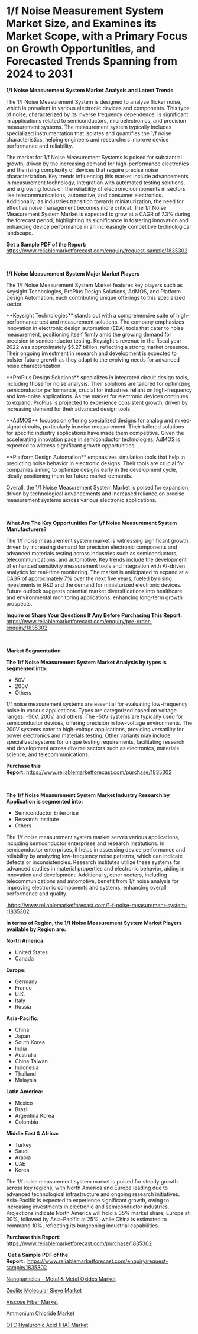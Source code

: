 <p><h1>1/f Noise Measurement System Market Size, and Examines its Market Scope, with a Primary Focus on Growth Opportunities, and Forecasted Trends Spanning from 2024 to 2031</h1></p><p><strong>1/f Noise Measurement System Market Analysis and Latest Trends</strong></p>
<p><p>The 1/f Noise Measurement System is designed to analyze flicker noise, which is prevalent in various electronic devices and components. This type of noise, characterized by its inverse frequency dependence, is significant in applications related to semiconductors, microelectronics, and precision measurement systems. The measurement system typically includes specialized instrumentation that isolates and quantifies the 1/f noise characteristics, helping engineers and researchers improve device performance and reliability.</p><p>The market for 1/f Noise Measurement Systems is poised for substantial growth, driven by the increasing demand for high-performance electronics and the rising complexity of devices that require precise noise characterization. Key trends influencing this market include advancements in measurement technology, integration with automated testing solutions, and a growing focus on the reliability of electronic components in sectors like telecommunications, automotive, and consumer electronics. Additionally, as industries transition towards miniaturization, the need for effective noise management becomes more critical. The 1/f Noise Measurement System Market is expected to grow at a CAGR of 7.3% during the forecast period, highlighting its significance in fostering innovation and enhancing device performance in an increasingly competitive technological landscape.</p></p>
<p><strong>Get a Sample PDF of the Report:&nbsp;</strong> <a href="https://www.reliablemarketforecast.com/enquiry/request-sample/1835302?utm_campaign=1159&utm_medium=2&utm_source=Github&utm_content=ia&utm_term=16102024&utm_id=1f-noise-measurement-system">https://www.reliablemarketforecast.com/enquiry/request-sample/1835302</a></p>
<p>&nbsp;</p>
<p><strong>1/f Noise Measurement System Major Market Players</strong></p>
<p><p>The 1/f Noise Measurement System Market features key players such as Keysight Technologies, ProPlus Design Solutions, AdMOS, and Platform Design Automation, each contributing unique offerings to this specialized sector.</p><p>**Keysight Technologies** stands out with a comprehensive suite of high-performance test and measurement solutions. The company emphasizes innovation in electronic design automation (EDA) tools that cater to noise measurement, positioning itself firmly amid the growing demand for precision in semiconductor testing. Keysight's revenue in the fiscal year 2022 was approximately $5.27 billion, reflecting a strong market presence. Their ongoing investment in research and development is expected to bolster future growth as they adapt to the evolving needs for advanced noise characterization.</p><p>**ProPlus Design Solutions** specializes in integrated circuit design tools, including those for noise analysis. Their solutions are tailored for optimizing semiconductor performance, crucial for industries reliant on high-frequency and low-noise applications. As the market for electronic devices continues to expand, ProPlus is projected to experience consistent growth, driven by increasing demand for their advanced design tools.</p><p>**AdMOS** focuses on offering specialized designs for analog and mixed-signal circuits, particularly in noise measurement. Their tailored solutions for specific industry applications have made them competitive. Given the accelerating innovation pace in semiconductor technologies, AdMOS is expected to witness significant growth opportunities.</p><p>**Platform Design Automation** emphasizes simulation tools that help in predicting noise behavior in electronic designs. Their tools are crucial for companies aiming to optimize designs early in the development cycle, ideally positioning them for future market demands.</p><p>Overall, the 1/f Noise Measurement System Market is poised for expansion, driven by technological advancements and increased reliance on precise measurement systems across various electronic applications.</p></p>
<p>&nbsp;</p>
<p><strong>What Are The Key Opportunities For 1/f Noise Measurement System Manufacturers?</strong></p>
<p><p>The 1/f noise measurement system market is witnessing significant growth, driven by increasing demand for precision electronic components and advanced materials testing across industries such as semiconductors, telecommunications, and automotive. Key trends include the development of enhanced sensitivity measurement tools and integration with AI-driven analytics for real-time monitoring. The market is anticipated to expand at a CAGR of approximately 7% over the next five years, fueled by rising investments in R&D and the demand for miniaturized electronic devices. Future outlook suggests potential market diversifications into healthcare and environmental monitoring applications, enhancing long-term growth prospects.</p></p>
<p><strong>Inquire or Share Your Questions If Any Before Purchasing This Report:</strong> <a href="https://www.reliablemarketforecast.com/enquiry/pre-order-enquiry/1835302?utm_campaign=1159&utm_medium=2&utm_source=Github&utm_content=ia&utm_term=16102024&utm_id=1f-noise-measurement-system">https://www.reliablemarketforecast.com/enquiry/pre-order-enquiry/1835302</a></p>
<p>&nbsp;</p>
<p><strong>Market Segmentation</strong></p>
<p><strong>The 1/f Noise Measurement System Market Analysis by types is segmented into:</strong></p>
<p><ul><li>50V</li><li>200V</li><li>Others</li></ul></p>
<p><p>1/f noise measurement systems are essential for evaluating low-frequency noise in various applications. Types are categorized based on voltage ranges: -50V, 200V, and others. The -50V systems are typically used for semiconductor devices, offering precision in low-voltage environments. The 200V systems cater to high-voltage applications, providing versatility for power electronics and materials testing. Other variants may include specialized systems for unique testing requirements, facilitating research and development across diverse sectors such as electronics, materials science, and telecommunications.</p></p>
<p><strong>Purchase this Report:&nbsp;</strong><a href="https://www.reliablemarketforecast.com/purchase/1835302?utm_campaign=1159&utm_medium=2&utm_source=Github&utm_content=ia&utm_term=16102024&utm_id=1f-noise-measurement-system">https://www.reliablemarketforecast.com/purchase/1835302</a></p>
<p>&nbsp;</p>
<p><strong>The 1/f Noise Measurement System Market Industry Research by Application is segmented into:</strong></p>
<p><ul><li>Semiconductor Enterprise</li><li>Research Institute</li><li>Others</li></ul></p>
<p><p>The 1/f noise measurement system market serves various applications, including semiconductor enterprises and research institutions. In semiconductor enterprises, it helps in assessing device performance and reliability by analyzing low-frequency noise patterns, which can indicate defects or inconsistencies. Research institutes utilize these systems for advanced studies in material properties and electronic behavior, aiding in innovation and development. Additionally, other sectors, including telecommunications and automotive, benefit from 1/f noise analysis for improving electronic components and systems, enhancing overall performance and quality.</p></p>
<p><a href="https://www.reliablemarketforecast.com/1-f-noise-measurement-system-r1835302?utm_campaign=1159&utm_medium=2&utm_source=Github&utm_content=ia&utm_term=16102024&utm_id=1f-noise-measurement-system">&nbsp;https://www.reliablemarketforecast.com/1-f-noise-measurement-system-r1835302</a></p>
<p><strong>In terms of Region, the 1/f Noise Measurement System Market Players available by Region are:</strong></p>
<p>
    <p> <strong> North America: </strong>
        <ul>
            <li>United States</li>
            <li>Canada</li>
        </ul>
        </p> 
    <p> <strong> Europe: </strong>
        <ul>
            <li>Germany</li>
            <li>France</li>
            <li>U.K.</li>
            <li>Italy</li>
            <li>Russia</li>
        </ul>
        </p> 
    <p> <strong> Asia-Pacific: </strong>
        <ul>
            <li>China</li>
            <li>Japan</li>
            <li>South Korea</li>
            <li>India</li>
            <li>Australia</li>
            <li>China Taiwan</li>
            <li>Indonesia</li>
            <li>Thailand</li>
            <li>Malaysia</li>
        </ul>
        </p> 
    <p> <strong> Latin America: </strong>
        <ul>
            <li>Mexico</li>
            <li>Brazil</li>
            <li>Argentina Korea</li>
            <li>Colombia</li>
        </ul>
        </p> 
    <p> <strong> Middle East & Africa: </strong>
        <ul>
            <li>Turkey</li>
            <li>Saudi</li>
            <li>Arabia</li>
            <li>UAE</li>
            <li>Korea</li>
        </ul>
    </p>
    </p>
<p><p>The 1/f noise measurement system market is poised for steady growth across key regions, with North America and Europe leading due to advanced technological infrastructure and ongoing research initiatives. Asia-Pacific is expected to experience significant growth, owing to increasing investments in electronic and semiconductor industries. Projections indicate North America will hold a 35% market share, Europe at 30%, followed by Asia-Pacific at 25%, while China is estimated to command 10%, reflecting its burgeoning industrial capabilities.</p></p>
<p><strong>Purchase this Report: </strong><a href="https://www.reliablemarketforecast.com/purchase/1835302?utm_campaign=1159&utm_medium=2&utm_source=Github&utm_content=ia&utm_term=16102024&utm_id=1f-noise-measurement-system">https://www.reliablemarketforecast.com/purchase/1835302</a></p>
<p>&nbsp;<strong>Get a Sample PDF of the Report:&nbsp;&nbsp;</strong><a href="https://www.reliablemarketforecast.com/enquiry/request-sample/1835302?utm_campaign=1159&utm_medium=2&utm_source=Github&utm_content=ia&utm_term=16102024&utm_id=1f-noise-measurement-system">https://www.reliablemarketforecast.com/enquiry/request-sample/1835302</a></p>
<p><strong></strong></p>
<p><p><a href="https://github.com/drucillasg4mac/Market-Research-Report-List-1/blob/main/nanoparticles-metal-metal-oxides-market.md?utm_campaign=1159&utm_medium=2&utm_source=Github&utm_content=ia&utm_term=16102024&utm_id=1f-noise-measurement-system">Nanoparticles - Metal & Metal Oxides Market</a></p><p><a href="https://www.linkedin.com/pulse/zeolite-molecular-sieve-market-evolution-key-trends-regional-gug7e?utm_campaign=1159&utm_medium=2&utm_source=Github&utm_content=ia&utm_term=16102024&utm_id=1f-noise-measurement-system">Zeolite Molecular Sieve Market</a></p><p><a href="https://www.linkedin.com/pulse/global-viscose-fiber-market-focus-application-end-use-industry-4ypie?utm_campaign=1159&utm_medium=2&utm_source=Github&utm_content=ia&utm_term=16102024&utm_id=1f-noise-measurement-system">Viscose Fiber Market</a></p><p><a href="https://www.linkedin.com/pulse/ammonium-chloride-market-size-share-competitive-landscape-ydace?utm_campaign=1159&utm_medium=2&utm_source=Github&utm_content=ia&utm_term=16102024&utm_id=1f-noise-measurement-system">Ammonium Chloride Market</a></p><p><a href="https://github.com/bricelanl8g/Market-Research-Report-List-1/blob/main/otc-hyaluronic-acid-ha-market.md?utm_campaign=1159&utm_medium=2&utm_source=Github&utm_content=ia&utm_term=16102024&utm_id=1f-noise-measurement-system">OTC Hyaluronic Acid (HA) Market</a></p></p>